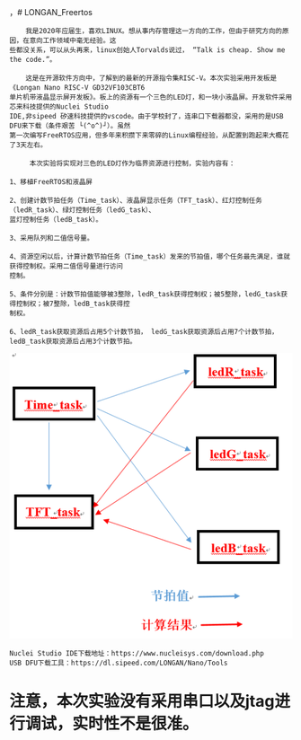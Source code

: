 ，# LONGAN_Freertos
    
        我是2020年应届生，喜欢LINUX。想从事内存管理这一方向的工作，但由于研究方向的原因，在意向工作领域中毫无经验。这
    些都没关系，可以从头再来，linux创始人Torvalds说过， “Talk is cheap. Show me the code.”。
    
        这是在开源软件方向中，了解到的最新的开源指令集RISC-V。本次实验采用开发板是《Longan Nano RISC-V GD32VF103CBT6 
    单片机带液晶显示屏开发板》。板上的资源有一个三色的LED灯，和一块小液晶屏。开发软件采用芯来科技提供的Nuclei Studio 
    IDE,非sipeed 矽速科技提供的vscode。由于学校封了，连串口下载器都没，采用的是USB DFU来下载（条件艰苦 └(^o^)┘）。虽然
    第一次编写FreeRTOS应用，但多年来积攒下来零碎的Linux编程经验，从配置到跑起来大概花了3天左右。
    
         本次实验将实现对三色的LED灯作为临界资源进行控制，实验内容有：
    
    1、移植FreeRTOS和液晶屏
    
    2、创建计数节拍任务（Time_task）、液晶屏显示任务（TFT_task）、红灯控制任务（ledR_task）、绿灯控制任务（ledG_task）、
    蓝灯控制任务（ledB_task）。
    
    3、采用队列和二值信号量。
    
    4、资源空闲以后，计算计数节拍任务（Time_task）发来的节拍值，哪个任务最先满足，谁就获得控制权。采用二值信号量进行访问
    控制。
    
    5、条件分别是：计数节拍值能够被3整除，ledR_task获得控制权；被5整除，ledG_task获得控制权；被7整除，ledB_task获得控
    制权。
    
    6、ledR_task获取资源后占用5个计数节拍， ledG_task获取资源后占用7个计数节拍， ledB_task获取资源后占用3个计数节拍。
![好尴尬吖](实验流程图.PNG)
        
        
        
        
    Nuclei Studio IDE下载地址：https://www.nucleisys.com/download.php
    USB DFU下载工具：https://dl.sipeed.com/LONGAN/Nano/Tools
    
       


# 注意，本次实验没有采用串口以及jtag进行调试，实时性不是很准。


